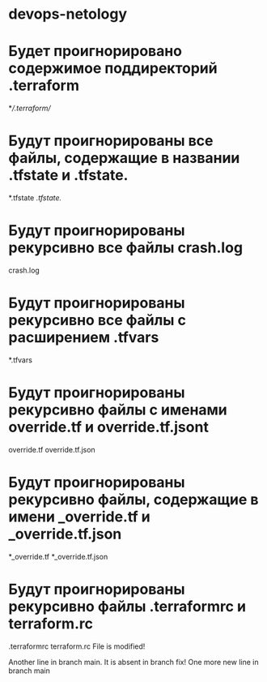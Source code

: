 # devops-netology
# Будет проигнорировано содержимое поддиректорий .terraform
**/.terraform/*

# Будут проигнорированы все файлы, содержащие в названии .tfstate и .tfstate.
*.tfstate
*.tfstate.*

# Будут проигнорированы рекурсивно все файлы crash.log
crash.log

# Будут проигнорированы рекурсивно все файлы с расширением .tfvars
*.tfvars

# Будут проигнорированы рекурсивно файлы с именами override.tf и override.tf.jsont
override.tf
override.tf.json
# Будут проигнорированы рекурсивно файлы, содержащие в имени _override.tf и _override.tf.json
*_override.tf
*_override.tf.json

# Будут проигнорированы рекурсивно файлы .terraformrc и terraform.rc 
.terraformrc
terraform.rc
File is modified!

Another line in branch main. It is absent in branch fix!
One more new line in branch main